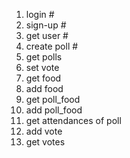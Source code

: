1. login #
2. sign-up #
3. get user #
4. create poll #
5. get polls
6. set vote
7. get food
8. add food
9. get poll_food
10. add poll_food
11. get attendances of poll
12. add vote
13. get votes